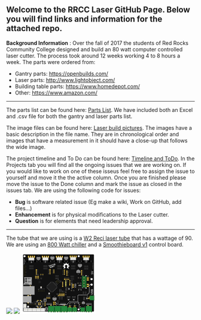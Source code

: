 ## Welcome to the RRCC Laser GitHub Page. Below you will find links and information for the attached repo.

**Background Information** : Over the fall of 2017 the students of Red Rocks Community College designed and build an 80 watt computer controlled laser cutter. The process took around 12 weeks working 4 to 8 hours a week. The parts were ordered from:

* Gantry parts: https://openbuilds.com/
* Laser parts: http://www.lightobject.com/
* Building table parts: https://www.homedepot.com/
* Other: https://www.amazon.com/

***

The parts list can be found here: [Parts List](https://github.com/RedRocksCommunityCollege/RRCC_Laser_Lab/tree/master/Parts%20List). We have included both an Excel and .csv file for both the gantry and laser parts list. 

The image files can be found here: [Laser build pictures](https://github.com/RedRocksCommunityCollege/RRCC_Laser_Lab/tree/master/Laser%20Build%20Pictures/Laser%20Build). The images have a basic description in the file name. They are in chronological order and images that have a measurement in it should have a close-up that follows the wide image.  

The project timeline and To Do can be found here: [Timeline and ToDo](https://github.com/RedRocksCommunityCollege/RRCC_Laser_Lab/projects). In the Projects tab you will find all the ongoing issues that we are working on. If you would like to work on one of these isseus feel free to assign the issue to yourself and move it the the active column. Once you are finished please move the issue to the Done column and mark the issue as closed in the issues tab. We are using the following code for issues:

* **Bug** is software related issue (Eg make a wiki, Work on GitHub, add files...)
* **Enhancement** is for physical modifications to the Laser cutter.
* **Question** is for elements that need leadership approval. 

***

The tube that we are using is a [W2 Reci laser tube](http://www.recilaser.com/en/index.php?m=&c=Index&a=show&catid=7&id=66) that has a wattage of 90. We are using an [800 Watt chiller](http://www.lightobject.com/LightObject-800W-Water-Chiller-for-CO2-Laser-Machine-AC110V-60Hz-P996.aspx) and a [Smoothieboard v1](http://smoothieware.org/smoothieboard) control board. 

<img src="http://www.recilaser.com/en/Uploads/Content/2017-05-11/59146db5b570d.jpg" width="200">
<img src="http://www.lightobject.com/Assets/ProductImages/800wOrangeChiller.jpg" width="200">
<img src="https://raw.githubusercontent.com/Bouni/smoothieboard-graphics/master/smoothieboard-fritzing.png" width="200">

